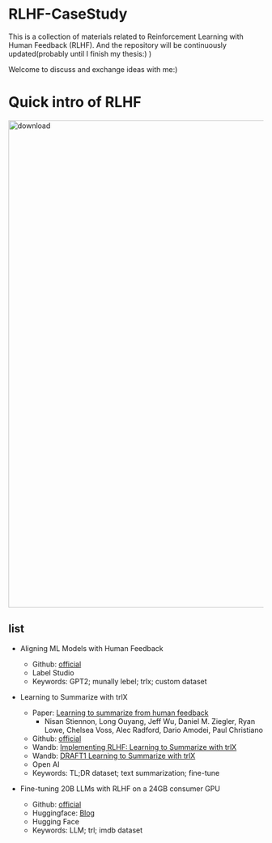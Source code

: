 # RLHF-CaseStudy
This is a collection of materials related to Reinforcement Learning with Human Feedback (RLHF). And the repository will be continuously updated(probably until I finish my thesis:) )

Welcome to  discuss and exchange ideas with me:)

# Quick intro of RLHF
<img width="963" alt="download" src="https://github.com/DDDDorwin/RLHF-CaseStudy/assets/89888473/4a2ff1da-ec86-4d30-9ffd-8a9bdbf79063">

## list
- Aligning ML Models with Human Feedback
  - Github: [official](https://github.com/HumanSignal/RLHF/tree/master)
  - Label Studio
  - Keywords: GPT2; munally lebel; trlx; custom dataset

- Learning to Summarize with trlX
  - Paper: [Learning to summarize from human feedback](https://arxiv.org/abs/2009.01325)
    - Nisan Stiennon, Long Ouyang, Jeff Wu, Daniel M. Ziegler, Ryan Lowe, Chelsea Voss, Alec Radford, Dario Amodei, Paul Christiano
  - Github: [official](https://github.com/openai/summarize-from-feedback/tree/master)
  - Wandb: [Implementing RLHF: Learning to Summarize with trlX](https://wandb.ai/carperai/summarize_RLHF/reports/Implementing-RLHF-Learning-to-Summarize-with-trlX--VmlldzozMzAwODM2)
  - Wandb: [DRAFT1 Learning to Summarize with trlX](https://wandb.ai/carperai/summarize_RLHF/reports/-DRAFT1Learning-to-Summarize-with-trlX--VmlldzozMjgwNTkx)
  - Open AI
  - Keywords: TL;DR dataset; text summarization; fine-tune

- Fine-tuning 20B LLMs with RLHF on a 24GB consumer GPU
  - Github: [official](https://github.com/huggingface/blog/blob/main/trl-peft.md)
  - Huggingface: [Blog](https://huggingface.co/blog/trl-peft)
  - Hugging Face
  - Keywords: LLM; trl; imdb dataset


